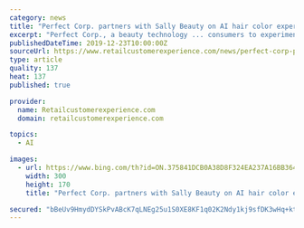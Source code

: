 ```yaml
---
category: news
title: "Perfect Corp. partners with Sally Beauty on AI hair color experience"
excerpt: "Perfect Corp., a beauty technology ... consumers to experiment with hair color and makeup via hyper-realistic virtual try-ons before they purchase. Powered by YouCam Technology, Sally Beauty expands ColorView AI hair color try-on to include 500 store locations and its mobile app. The personalized ColorView AI experience plays to a consumer ..."
publishedDateTime: 2019-12-23T10:00:00Z
sourceUrl: https://www.retailcustomerexperience.com/news/perfect-corp-partners-with-sally-beauty-on-ai-hair-color-experience/
type: article
quality: 137
heat: 137
published: true

provider:
  name: Retailcustomerexperience.com
  domain: retailcustomerexperience.com

topics:
  - AI

images:
  - url: https://www.bing.com/th?id=ON.375841DCB0A38D8F324EA237A16BB364
    width: 300
    height: 170
    title: "Perfect Corp. partners with Sally Beauty on AI hair color experience"

secured: "bBeUv9HmydDYSkPvABcK7qLNEg25u1S0XE8KF1q02K2Ndy1kj9sfDK3wHq+ktVdjcCG/y75dj2NsSMd59KSbeWe3QcXr0H9sTntnGEgN5zI/l9gzDXdSNdJhfP6jD55LdkZzP3iDx9T+LByP35tg/0Rhrv3GCs9NcyrUzoTBg4rvBd7awYGyPXgtfEJaUZ/6ea1ksf3JIfmdrk09+6E7Zdztiw/Serg7wvaeP4GfrEwmGszA4jRT2FT7rhvtHPSEyNNfLHDHWknKx7L4pu3uog==;IMwQQNgYKy+6tC9/Mdd8kw=="
---
```


